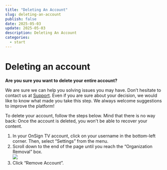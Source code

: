 ```yaml
---
title: "Deleting An Account"
slug: deleting-an-account
publish: false
date: 2025-05-03
update: 2025-05-03
description: Deleting An Account
categories:
  - start
---
```


Deleting an account
===================

**Are you sure you want to delete your entire account?**

We are sure we can help you solving issues you may have. Don’t hesitate to contact us at [Support](https://onsign.tv/support-submit-a-ticket/). Even if you are sure about your decision, we would like to know what made you take this step. We always welcome suggestions to improve the platform!

To delete your account, follow the steps below. Mind that there is no way back: Once the account is deleted, you won't be able to recover your content.

1. In your OnSign TV account, click on your username in the bottom-left corner. Then, select “Settings” from the menu.
2. Scroll down to the end of the page until you reach the “Organization Removal” box.  
   ![](https://static.helpjuice.com/helpjuice_production/uploads/upload/image/23821/direct/1731676206088/change-personal-user-info_3%20(1).png)
3. Click “Remove Account”.
